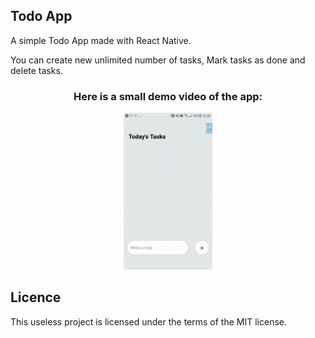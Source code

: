 
<h2>Todo App</h2> 
A simple Todo App made with React Native.

You can create new unlimited number of tasks, Mark tasks as done and delete tasks.
        <div style="text-align:center;">
            <h3>Here is a small demo video of the app:</h3>
            <img src="demo.gif" style="max-width: 28% !important;" alt="Todo App demo">
        </div>
<h2>Licence</h2> 
This useless project is licensed under the terms of the MIT license.



